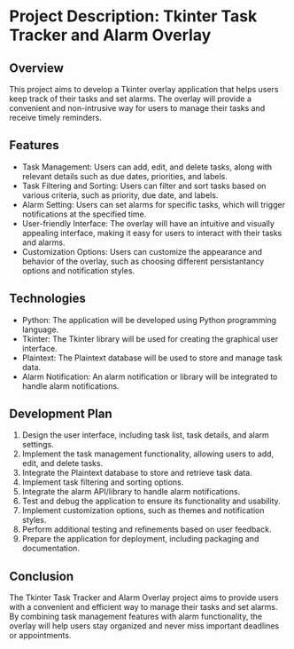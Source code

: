 # Project Description: Tkinter Task Tracker and Alarm Overlay

## Overview
This project aims to develop a Tkinter overlay application that helps users keep track of their tasks and set alarms. The overlay will provide a convenient and non-intrusive way for users to manage their tasks and receive timely reminders.

## Features
- Task Management: Users can add, edit, and delete tasks, along with relevant details such as due dates, priorities, and labels.
- Task Filtering and Sorting: Users can filter and sort tasks based on various criteria, such as priority, due date, and labels.
- Alarm Setting: Users can set alarms for specific tasks, which will trigger notifications at the specified time.
- User-friendly Interface: The overlay will have an intuitive and visually appealing interface, making it easy for users to interact with their tasks and alarms.
- Customization Options: Users can customize the appearance and behavior of the overlay, such as choosing different persistantancy options and notification styles.

## Technologies
- Python: The application will be developed using Python programming language.
- Tkinter: The Tkinter library will be used for creating the graphical user interface.
- Plaintext: The Plaintext database will be used to store and manage task data.
- Alarm Notification: An alarm notification or library will be integrated to handle alarm notifications.

## Development Plan
1. Design the user interface, including task list, task details, and alarm settings.
2. Implement the task management functionality, allowing users to add, edit, and delete tasks.
3. Integrate the Plaintext database to store and retrieve task data.
4. Implement task filtering and sorting options.
5. Integrate the alarm API/library to handle alarm notifications.
6. Test and debug the application to ensure its functionality and usability.
7. Implement customization options, such as themes and notification styles.
8. Perform additional testing and refinements based on user feedback.
9. Prepare the application for deployment, including packaging and documentation.

## Conclusion
The Tkinter Task Tracker and Alarm Overlay project aims to provide users with a convenient and efficient way to manage their tasks and set alarms. By combining task management features with alarm functionality, the overlay will help users stay organized and never miss important deadlines or appointments.